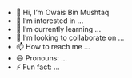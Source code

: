 - 👋 Hi, I’m Owais Bin Mushtaq
- 👀 I’m interested in ...
- 🌱 I’m currently learning ...
- 💞️ I’m looking to collaborate on ...
- 📫 How to reach me ...
- 😄 Pronouns: ...
- ⚡ Fun fact: ...

<!---
HakimOwais/HakimOwais is a ✨ special ✨ repository because its `README.md` (this file) appears on your GitHub profile.
You can click the Preview link to take a look at your changes.
--->
